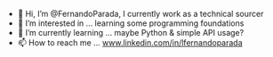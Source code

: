 - 👋 Hi, I’m @FernandoParada, I currently work as a technical sourcer
- 👀 I’m interested in ... learning some programming foundations
- 🌱 I’m currently learning ... maybe Python & simple API usage?
- 📫 How to reach me ... www.linkedin.com/in/lfernandoparada
